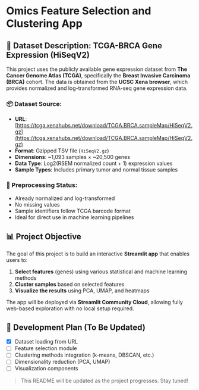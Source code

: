 # Omics Feature Selection and Clustering App

## 🧬 Dataset Description: TCGA-BRCA Gene Expression (HiSeqV2)

This project uses the publicly available gene expression dataset from **The Cancer Genome Atlas (TCGA)**, specifically the **Breast Invasive Carcinoma (BRCA)** cohort. The data is obtained from the **UCSC Xena browser**, which provides normalized and log-transformed RNA-seq gene expression data.

### 📦 Dataset Source:

* **URL**: [https://tcga.xenahubs.net/download/TCGA.BRCA.sampleMap/HiSeqV2.gz](https://tcga.xenahubs.net/download/TCGA.BRCA.sampleMap/HiSeqV2.gz)
* **Format**: Gzipped TSV file (`HiSeqV2.gz`)
* **Dimensions**: \~1,093 samples × \~20,500 genes
* **Data Type**: Log2(RSEM normalized count + 1) expression values
* **Sample Types**: Includes primary tumor and normal tissue samples

### 🧪 Preprocessing Status:

* Already normalized and log-transformed
* No missing values
* Sample identifiers follow TCGA barcode format
* Ideal for direct use in machine learning pipelines

## 📊 Project Objective

The goal of this project is to build an interactive **Streamlit app** that enables users to:

1. **Select features** (genes) using various statistical and machine learning methods
2. **Cluster samples** based on selected features
3. **Visualize the results** using PCA, UMAP, and heatmaps

The app will be deployed via **Streamlit Community Cloud**, allowing fully web-based exploration with no local setup required.

## 🚧 Development Plan (To Be Updated)

* [x] Dataset loading from URL
* [ ] Feature selection module
* [ ] Clustering methods integration (k-means, DBSCAN, etc.)
* [ ] Dimensionality reduction (PCA, UMAP)
* [ ] Visualization components

> This README will be updated as the project progresses. Stay tuned!
